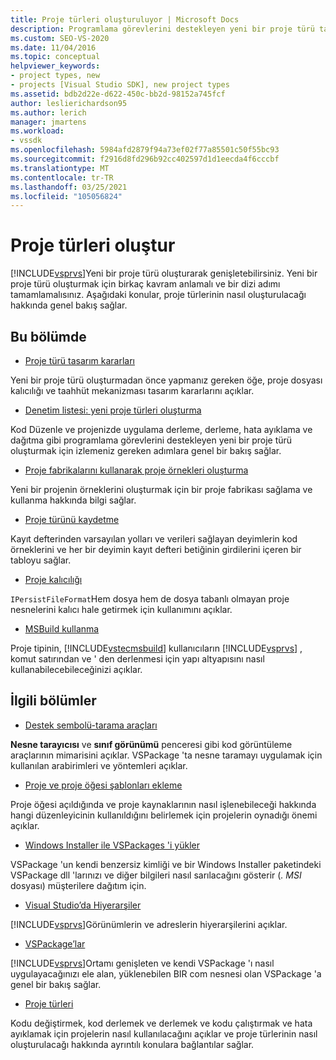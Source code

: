 ```yaml
---
title: Proje türleri oluşturuluyor | Microsoft Docs
description: Programlama görevlerini destekleyen yeni bir proje türü tasarlayarak, oluşturarak ve kaydederek Visual Studio 'Yu genişletmeyi öğrenin.
ms.custom: SEO-VS-2020
ms.date: 11/04/2016
ms.topic: conceptual
helpviewer_keywords:
- project types, new
- projects [Visual Studio SDK], new project types
ms.assetid: bdb2d22e-d622-450c-bb2d-98152a745fcf
author: leslierichardson95
ms.author: lerich
manager: jmartens
ms.workload:
- vssdk
ms.openlocfilehash: 5984afd2879f94a73ef02f77a85501c50f55bc93
ms.sourcegitcommit: f2916d8fd296b92cc402597d1d1eecda4f6cccbf
ms.translationtype: MT
ms.contentlocale: tr-TR
ms.lasthandoff: 03/25/2021
ms.locfileid: "105056824"
---
```

# <a name="create-project-types"></a>Proje türleri oluştur
[!INCLUDE[vsprvs](../../code-quality/includes/vsprvs_md.md)]Yeni bir proje türü oluşturarak genişletebilirsiniz. Yeni bir proje türü oluşturmak için birkaç kavram anlamalı ve bir dizi adımı tamamlamalısınız. Aşağıdaki konular, proje türlerinin nasıl oluşturulacağı hakkında genel bakış sağlar.

## <a name="in-this-section"></a>Bu bölümde
- [Proje türü tasarım kararları](../../extensibility/internals/project-type-design-decisions.md)

 Yeni bir proje türü oluşturmadan önce yapmanız gereken öğe, proje dosyası kalıcılığı ve taahhüt mekanizması tasarım kararlarını açıklar.

- [Denetim listesi: yeni proje türleri oluşturma](../../extensibility/internals/checklist-creating-new-project-types.md)

 Kod Düzenle ve projenizde uygulama derleme, derleme, hata ayıklama ve dağıtma gibi programlama görevlerini destekleyen yeni bir proje türü oluşturmak için izlemeniz gereken adımlara genel bir bakış sağlar.

- [Proje fabrikalarını kullanarak proje örnekleri oluşturma](../../extensibility/internals/creating-project-instances-by-using-project-factories.md)

 Yeni bir projenin örneklerini oluşturmak için bir proje fabrikası sağlama ve kullanma hakkında bilgi sağlar.

- [Proje türünü kaydetme](../../extensibility/internals/registering-a-project-type.md)

 Kayıt defterinden varsayılan yolları ve verileri sağlayan deyimlerin kod örneklerini ve her bir deyimin kayıt defteri betiğinin girdilerini içeren bir tabloyu sağlar.

- [Proje kalıcılığı](../../extensibility/internals/project-persistence.md)

 `IPersistFileFormat`Hem dosya hem de dosya tabanlı olmayan proje nesnelerini kalıcı hale getirmek için kullanımını açıklar.

- [MSBuild kullanma](../../extensibility/internals/using-msbuild.md)

 Proje tipinin, [!INCLUDE[vstecmsbuild](../../extensibility/internals/includes/vstecmsbuild_md.md)] kullanıcıların [!INCLUDE[vsprvs](../../code-quality/includes/vsprvs_md.md)] , komut satırından ve ' den derlenmesi için yapı altyapısını nasıl kullanabilecebileceğinizi açıklar.

## <a name="related-sections"></a>İlgili bölümler
- [Destek sembolü-tarama araçları](../../extensibility/internals/supporting-symbol-browsing-tools.md)

 **Nesne tarayıcısı** ve **sınıf görünümü** penceresi gibi kod görüntüleme araçlarının mimarisini açıklar. VSPackage 'ta nesne taramayı uygulamak için kullanılan arabirimleri ve yöntemleri açıklar.

- [Proje ve proje öğesi şablonları ekleme](../../extensibility/internals/adding-project-and-project-item-templates.md)

 Proje öğesi açıldığında ve proje kaynaklarının nasıl işlenebileceği hakkında hangi düzenleyicinin kullanıldığını belirlemek için projelerin oynadığı önemi açıklar.

- [Windows Installer ile VSPackages 'i yükler](../../extensibility/internals/installing-vspackages-with-windows-installer.md)

 VSPackage 'un kendi benzersiz kimliği ve bir Windows Installer paketindeki VSPackage dll 'larınızı ve diğer bilgileri nasıl sarılacağını gösterir (*. MSI* dosyası) müşterilere dağıtım için.

- [Visual Studio’da Hiyerarşiler](../../extensibility/internals/hierarchies-in-visual-studio.md)

 [!INCLUDE[vsprvs](../../code-quality/includes/vsprvs_md.md)]Görünümlerin ve adreslerin hiyerarşilerini açıklar.

- [VSPackage’lar](../../extensibility/internals/vspackages.md)

 [!INCLUDE[vsprvs](../../code-quality/includes/vsprvs_md.md)]Ortamı genişleten ve kendi VSPackage 'ı nasıl uygulayacağınızı ele alan, yüklenebilen BIR com nesnesi olan VSPackage 'a genel bir bakış sağlar.

- [Proje türleri](../../extensibility/internals/project-types.md)

 Kodu değiştirmek, kod derlemek ve derlemek ve kodu çalıştırmak ve hata ayıklamak için projelerin nasıl kullanılacağını açıklar ve proje türlerinin nasıl oluşturulacağı hakkında ayrıntılı konulara bağlantılar sağlar.
